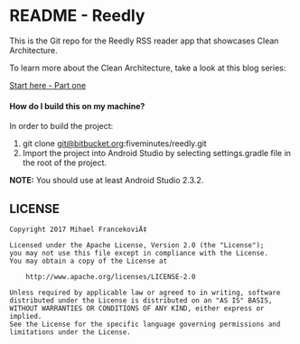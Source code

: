 # README - Reedly #

This is the Git repo for the Reedly RSS reader app that showcases Clean Architecture.

To learn more about the Clean Architecture, take a look at this blog series:

[Start here - Part one](http://five.agency/android-architecture-part-1-every-new-beginning-is-hard/)

#### How do I build this on my machine? ####

In order to build the project:

1. git clone git@bitbucket.org:fiveminutes/reedly.git
2. Import the project into Android Studio by selecting settings.gradle file in the root of the project.

**NOTE:** You should use at least Android Studio 2.3.2.




## LICENSE

    Copyright 2017 Mihael FrancekoviÄ‡

    Licensed under the Apache License, Version 2.0 (the "License");
    you may not use this file except in compliance with the License.
    You may obtain a copy of the License at

        http://www.apache.org/licenses/LICENSE-2.0

    Unless required by applicable law or agreed to in writing, software
    distributed under the License is distributed on an "AS IS" BASIS,
    WITHOUT WARRANTIES OR CONDITIONS OF ANY KIND, either express or implied.
    See the License for the specific language governing permissions and
    limitations under the License.